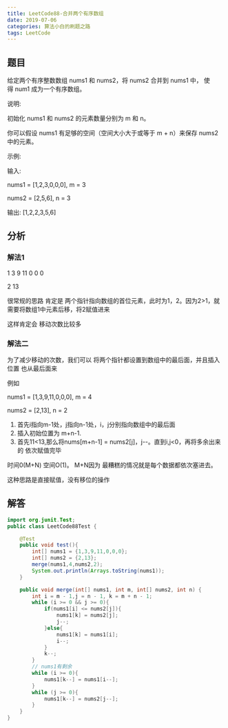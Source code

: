```yaml
---
title: LeetCode88-合并两个有序数组
date: 2019-07-06
categories: 算法小白的刷题之路
tags: LeetCode
---
```


## 题目
给定两个有序整数数组 nums1 和 nums2，将 nums2 合并到 nums1 中，
使得 num1 成为一个有序数组。

说明:

初始化 nums1 和 nums2 的元素数量分别为 m 和 n。

你可以假设 nums1 有足够的空间（空间大小大于或等于 m + n）来保存 nums2 中的元素。

示例:

输入:

nums1 = [1,2,3,0,0,0], m = 3

nums2 = [2,5,6],       n = 3

输出: [1,2,2,3,5,6]

## 分析
### 解法1
1 3 9 11 0 0 0

2 13

很常规的思路 肯定是 两个指针指向数组的首位元素，此时为1，2。因为2>1，就需要将数组1中元素后移，将2赋值进来

这样肯定会 移动次数比较多

### 解法二
为了减少移动的次数，我们可以 将两个指针都设置到数组中的最后面，并且插入位置 也从最后面来

例如 

nums1 = [1,3,9,11,0,0,0], m = 4

nums2 = [2,13],       n = 2

1. 首先i指向m-1处，j指向n-1处，i，j分别指向数组中的最后面
2. 插入初始位置为 m+n-1.
3. 首先11<13,那么将nums[m+n-1] = nums2[j]，j--。直到i,j<0，再将多余出来的 依次赋值完毕

时间0(M+N) 空间O(1)。 M+N因为 最糟糕的情况就是每个数据都依次塞进去。

这种思路是直接赋值，没有移位的操作

## 解答

````java
import org.junit.Test;
public class LeetCode88Test {

	@Test
	public void test(){
		int[] nums1 = {1,3,9,11,0,0,0};
		int[] nums2 = {2,13};
		merge(nums1,4,nums2,2);
		System.out.println(Arrays.toString(nums1));
	}

	public void merge(int[] nums1, int m, int[] nums2, int n) {
		int i = m - 1,j = n - 1, k = m + n - 1;
		while (i >= 0 && j >= 0){
			if(nums1[i] <= nums2[j]){
				nums1[k] = nums2[j];
				j--;
			}else{
				nums1[k] = nums1[i];
				i--;
			}
			k--;
		}
		// nums1有剩余
		while (i >= 0){
			nums1[k--] = nums1[i--];
		}
		while (j >= 0){
			nums1[k--] = nums2[j--];
		}
	}
}


````









